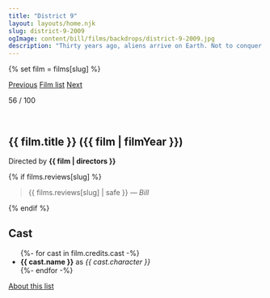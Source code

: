 ```yaml
---
title: "District 9"
layout: layouts/home.njk
slug: district-9-2009
ogImage: content/bill/films/backdrops/district-9-2009.jpg
description: "Thirty years ago, aliens arrive on Earth. Not to conquer or give aid, but to find refuge from their dying planet. Separated from humans in a South African area called District 9, the aliens are managed by Multi-National United, which is unconcerned with the aliens' welfare but will do anything to master their advanced technology. When a company field agent contracts a mysterious virus that begins to alter his DNA, there is only one place he can hide: District 9."
---
```


{% set film = films[slug] %}

<nav class="films">
  <a class="prev" href="../happygolucky-2008">Previous</a>
  <a href="../">Film list</a>
  <a class="next" href="../fantastic-mr-fox-2009">Next</a>
</nav>

<p>56 / 100</p>

<article class="film">
  <div class="backdrop-and-poster">
    <img class="poster" src="../films/posters/{{ slug }}.jpg" alt="">
    <img class="backdrop" src="../films/backdrops/{{ slug }}.jpg" alt="">
  </div>

  <h1>{{ film.title }} ({{ film | filmYear }})</h1>

  

  <p class="director">
    Directed by <strong>{{ film | directors }}</strong>
  </p>

  {% if films.reviews[slug] %}
    <blockquote> 
      {{ films.reviews[slug] | safe }} <em>— Bill</em>
    </blockquote> 
  {% endif %}

  <h2>
    Cast
  </h2>
  <ul>
    {%- for cast in film.credits.cast -%}
      <li>
        <strong>{{ cast.name }}</strong> as <em>{{ cast.character }}</em>
      </li>
    {%- endfor -%}
  </ul>
</article>
<footer>
  <a href="../about">About this list</a>
</footer>
